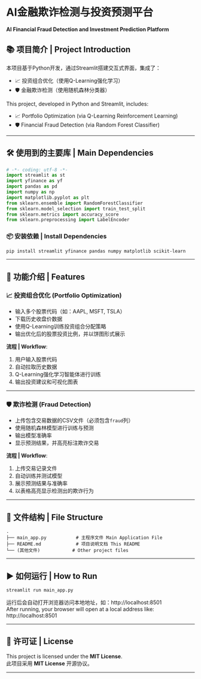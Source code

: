 # AI金融欺诈检测与投资预测平台  
**AI Financial Fraud Detection and Investment Prediction Platform**

## 📚 项目简介 | Project Introduction
本项目基于Python开发，通过Streamlit搭建交互式界面，集成了：
- 📈 投资组合优化（使用Q-Learning强化学习）
- 🛡️ 金融欺诈检测（使用随机森林分类器）

This project, developed in Python and Streamlit, includes:
- 📈 Portfolio Optimization (via Q-Learning Reinforcement Learning)
- 🛡️ Financial Fraud Detection (via Random Forest Classifier)

---

## 🛠️ 使用到的主要库 | Main Dependencies
```python
# -*- coding: utf-8 -*-
import streamlit as st
import yfinance as yf
import pandas as pd
import numpy as np
import matplotlib.pyplot as plt
from sklearn.ensemble import RandomForestClassifier
from sklearn.model_selection import train_test_split
from sklearn.metrics import accuracy_score
from sklearn.preprocessing import LabelEncoder
```

### 📦 安装依赖 | Install Dependencies
```bash
pip install streamlit yfinance pandas numpy matplotlib scikit-learn
```

---

## 🚀 功能介绍 | Features

### 📈 投资组合优化 (Portfolio Optimization)
- 输入多个股票代码（如：AAPL, MSFT, TSLA）
- 下载历史收盘价数据
- 使用Q-Learning训练投资组合分配策略
- 输出优化后的股票投资比例，并以饼图形式展示

**流程 | Workflow**:
1. 用户输入股票代码
2. 自动拉取历史数据
3. Q-Learning强化学习智能体进行训练
4. 输出投资建议和可视化图表

---

### 🛡️ 欺诈检测 (Fraud Detection)
- 上传包含交易数据的CSV文件（必须包含`fraud`列）
- 使用随机森林模型进行训练与预测
- 输出模型准确率
- 显示预测结果，并高亮标注欺诈交易

**流程 | Workflow**:
1. 上传交易记录文件
2. 自动训练并测试模型
3. 展示预测结果与准确率
4. 以表格高亮显示检测出的欺诈行为

---

## 📂 文件结构 | File Structure
```text
.
├── main_app.py           # 主程序文件 Main Application File
├── README.md             # 项目说明文档 This README
└── (其他文件)            # Other project files
```

---

## ▶️ 如何运行 | How to Run
```bash
streamlit run main_app.py
```
运行后会自动打开浏览器访问本地地址，如：http://localhost:8501  
After running, your browser will open at a local address like: http://localhost:8501

---

## 📄 许可证 | License

This project is licensed under the **MIT License**.  
此项目采用 **MIT License** 开源协议。

---
